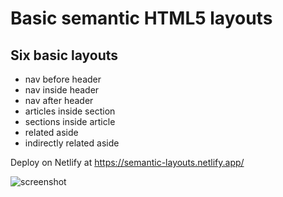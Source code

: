 # Basic semantic HTML5 layouts

## Six basic layouts

- nav before header
- nav inside header
- nav after header
- articles inside section
- sections inside article
- related aside
- indirectly related aside

Deploy on Netlify at https://semantic-layouts.netlify.app/

![screenshot](./public/capture-ecran.png.jpg)